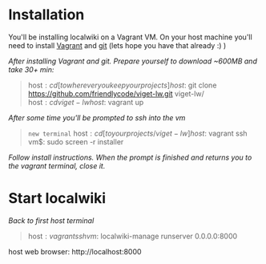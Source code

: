 # Installation

You'll be installing localwiki on a Vagrant VM. On your host machine you'll need to install [Vagrant](http://vagrantup.com) and [git](http://git-scm.com) (lets hope you have that already :) )

_After installing Vagrant and git. Prepare yourself to download ~600MB and take 30+ min:_


> host$: cd [to wherever you keep your projects]  
> host$: git clone https://github.com/friendlycode/viget-lw.git viget-lw/  
> host$: cd viget-lw  
> host$: vagrant up  

_After some time you'll be prompted to ssh into the vm_

> `new terminal` host$: cd [to your projects/viget-lw]  
> host$: vagrant ssh  
> vm$: sudo screen -r installer  

*Follow install instructions. When the prompt is finished and returns you to the vagrant terminal, close it.*  

# Start localwiki

*Back to first host terminal*
> host$: vagrant ssh  
> vm$: localwiki-manage runserver 0.0.0.0:8000  

host web browser: http://localhost:8000